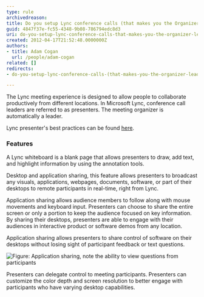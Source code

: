 ```yaml
---
type: rule
archivedreason: 
title: Do you setup Lync conference calls (that makes you the Organizer/Leader/Presenter)?
guid: 4847f37e-fc55-4348-9b08-786794edc8d3
uri: do-you-setup-lync-conference-calls-that-makes-you-the-organizer-leader-presenter
created: 2012-04-17T21:52:48.0000000Z
authors:
- title: Adam Cogan
  url: /people/adam-cogan
related: []
redirects:
- do-you-setup-lync-conference-calls-(that-makes-you-the-organizer-leader-presenter)

---
```


The Lync meeting experience is designed to allow people to collaborate productively from different locations. In Microsoft Lync, conference call leaders are referred to as presenters. The meeting organizer is automatically a leader.

<!--endintro-->

Lync presenter's best practices can be found     [here](https://support.microsoft.com/en-us/office/best-practices-for-a-lync-meeting-d48ee355-e366-4de6-a0f5-bdbd75b35640).

### Features

A Lync whiteboard is a blank page that allows presenters to draw, add text, and highlight information by using the annotation tools.

Desktop and application sharing, this feature allows presenters to broadcast any visuals, applications, webpages, documents, software, or part of their desktops to remote participants in real-time, right from Lync.

Application sharing allows audience members to follow along with mouse movements and keyboard input. Presenters can choose to share the entire screen or only a portion to keep the audience focused on key information. By sharing their desktops, presenters are able to engage with their audiences in interactive product or software demos from any location.

Application sharing allows presenters to share control of software on their desktops without losing sight of participant feedback or text questions.

![Figure: Application sharing, note the ability to view questions from participants](lync-app-sharing.jpg)  

Presenters can delegate control to meeting participants. Presenters can customize the color depth and screen resolution to better engage with participants who have varying desktop capabilities.
